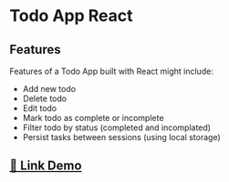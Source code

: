 # Todo App React

## Features

Features of a Todo App built with React might include:

- Add new todo
- Delete todo
- Edit todo
- Mark todo as complete or incomplete
- Filter todo by status (completed and incomplated)
- Persist tasks between sessions (using local storage)
  
## [🔗 Link Demo](https://todo-react.k-ardliyan.my.id)
